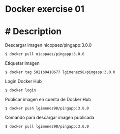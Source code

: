 # Docker exercise 01

# # Description
 Descargar imagen nicopaez/pingapp:3.0.0
```
$ docker pull nicopaez/pingapp:3.0.0

```

Etiquetar imagen
```
$ docker tag 5021b0410677 lgimenez98/pingapp:3.0.0

```

Login Docker Hub
```
$ docker login
```
Publicar imagen en cuenta de Docker Hub
```
$ docker push lgimenez98/pingapp:3.0.0
```
Comando para descargar imagen publicada
```
$ docker pull lgimenez98/pingapp:3.0.0
```
